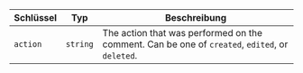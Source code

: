| Schlüssel | Typ      | Beschreibung                                                                                   |
| --------- | -------- | ---------------------------------------------------------------------------------------------- |
| `action`  | `string` | The action that was performed on the comment. Can be one of `created`, `edited`, or `deleted`. |